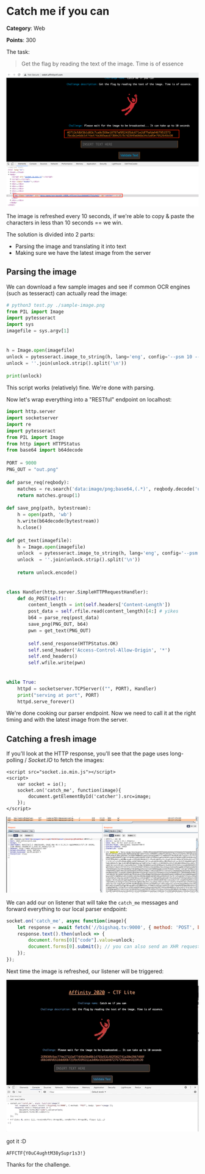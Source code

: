 # Catch me if you can
**Category**: Web

**Points**: 300

The task:
>Get the flag by reading the text of the image. Time is of essence

![img1](./images/img.png)

The image is refreshed every 10 seconds, if we're able to copy & paste the characters in less than 10 seconds == we win.

The solution is divided into 2 parts:
* Parsing the image and translating it into text
* Making sure we have the latest image from the server

## Parsing the image

We can download a few sample images and see if common OCR engines (such as tesseract) can actually read the image:

```py
# python3 test.py ./sample-image.png
from PIL import Image
import pytesseract
import sys
imagefile = sys.argv[1]


h = Image.open(imagefile)
unlock = pytesseract.image_to_string(h, lang='eng', config='--psm 10 --osm 3 -c tessedit_char_whitelist=0123456789abcdef' ) 
unlock = ''.join(unlock.strip().split('\n')) 

print(unlock) 
```

This script works (relatively) fine. We're done with parsing. 

Now let's wrap everything into a "RESTful" endpoint on localhost:

```py
import http.server
import socketserver
import re
import pytesseract
from PIL import Image
from http import HTTPStatus
from base64 import b64decode

PORT = 9000
PNG_OUT = "out.png" 

def parse_req(reqbody):
    matches = re.search('data:image/png;base64,(.*)', reqbody.decode('utf-8'))
    return matches.group(1)

def save_png(path, bytestream):
    h = open(path, 'wb')
    h.write(b64decode(bytestream))
    h.close()

def get_text(imagefile):
    h = Image.open(imagefile)
    unlock  = pytesseract.image_to_string(h, lang='eng', config='--psm 10 --osm 3 -c tessedit_char_whitelist=0123456789abcdef')
    unlock  = ''.join(unlock.strip().split('\n')) 
    
    return unlock.encode()


class Handler(http.server.SimpleHTTPRequestHandler):
    def do_POST(self):
        content_length = int(self.headers['Content-Length']) 
        post_data = self.rfile.read(content_length)[4:] # yikes
        b64 = parse_req(post_data)
        save_png(PNG_OUT, b64)
        pwn = get_text(PNG_OUT)

        self.send_response(HTTPStatus.OK)
        self.send_header('Access-Control-Allow-Origin', '*')
        self.end_headers()
        self.wfile.write(pwn)


while True:
    httpd = socketserver.TCPServer(("", PORT), Handler)
    print("serving at port", PORT)
    httpd.serve_forever()


```

We're done cooking our parser endpoint. Now we need to call it at the right timing and with the latest image from the server.

## Catching a fresh image

If you'll look at the HTTP response, you'll see that the page uses long-polling / _Socket.IO_ to fetch the images:
```
<script src="socket.io.min.js"></script>
<script>
    var socket = io();
    socket.on('catch_me', function(image){
        document.getElementById('catcher').src=image;
    });
</script>
```
![img2](./images/long-polls.png)

We can add our on listener that will take the ``catch_me`` messages and forward everything to our local parser endpoint:

```js
socket.on('catch_me', async function(image){
    let response = await fetch('//bigshaq.tv:9000', { method: 'POST', body: 'pwn='+image });
    response.text().then(unlock => {
        document.forms[0]["code"].value=unlock;
        document.forms[0].submit(); // you can also send an XHR request directly to /validate
    });
});

```

Next time the image is refreshed, our listener will be triggered:

![img3](./images/pwn.gif)

got it :D 
```
AFFCTF{Y0uC4ughtM38ySupr1s3!}
```


Thanks for the challenge.